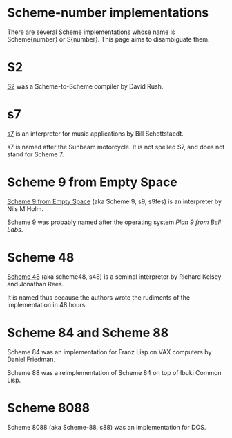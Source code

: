 # Scheme-number implementations

There are several Scheme implementations whose name is Scheme{number}
or S{number}. This page aims to disambiguate them.

# S2

[S2](http://mangler.sourceforge.net/) was a Scheme-to-Scheme compiler
by David Rush.

# s7

[s7](https://ccrma.stanford.edu/software/s7/) is an interpreter for
music applications by Bill Schottstaedt.

s7 is named after the Sunbeam motorcycle. It is not spelled S7, and
does not stand for Scheme 7.

# Scheme 9 from Empty Space

[Scheme 9 from Empty Space](https://www.t3x.org/s9fes/) (aka Scheme 9,
s9, s9fes) is an interpreter by Nils M Holm.

Scheme 9 was probably named after the operating system _Plan 9 from
Bell Labs_.

# Scheme 48

[Scheme 48](http://www.s48.org/) (aka scheme48, s48) is a seminal
interpreter by Richard Kelsey and Jonathan Rees.

It is named thus because the authors wrote the rudiments of the
implementation in 48 hours.

# Scheme 84 and Scheme 88

Scheme 84 was an implementation for Franz Lisp on VAX computers by
Daniel Friedman.

Scheme 88 was a reimplementation of Scheme 84 on top of Ibuki Common
Lisp.

# Scheme 8088

Scheme 8088 (aka Scheme-88, s88) was an implementation for DOS.
